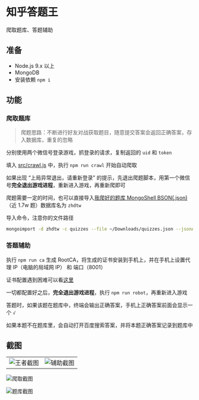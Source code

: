 # 知乎答题王

爬取题库、答题辅助

## 准备

- Node.js 9.x 以上
- MongoDB
- 安装依赖 `npm i`

## 功能 

### 爬取题库 

> 爬题思路：不断进行好友对战获取题目，随意提交答案会返回正确答案，存入数据库，重复的忽略

分别使用两个微信号登录游戏，抓登录的请求，复制返回的 `uid` 和 `token`

填入 [src/crawl.js](src/crawl.js) 中，执行 `npm run crawl` 开始自动爬取

如果出现 “上局异常退出，请重新登录” 的提示，先退出爬题脚本，用第一个微信号**完全退出游戏进程**，重新进入游戏，再重新爬即可

爬题需要一定的时间，也可以直接导入[我爬好的题库 MongoShell BSON(.json)](quizzes.json)（近 1.7w 题）数据库名为 `zhdtw`

导入命令，注意你的文件路径

```bash
mongoimport -d zhdtw -c quizzes --file ~/Downloads/quizzes.json --jsonArray --drop
```

### 答题辅助 

执行 `npm run ca` 生成 RootCA，将生成的证书安装到手机上，并在手机上设置代理 IP（电脑的局域网 IP） 和 端口（8001）

证书配置遇到困难可以看[这里](http://anyproxy.io/cn/#%E8%AF%81%E4%B9%A6%E9%85%8D%E7%BD%AE)

一切都配置好之后，**完全退出游戏进程**，执行 `npm run robot`，再重新进入游戏

答题时，如果该题在题库中，终端会输出正确答案，手机上正确答案前面会显示一个 `√`

如果本题不在题库里，会自动打开百度搜索答案，并将本题正确答案记录到题库中

## 截图

<table>
  <tr>
    <td>
      <img src="https://user-images.githubusercontent.com/8413791/35086936-551678b8-fc69-11e7-8e58-a75ad403ffde.png" alt="王者截图">
    </td>
    <td>
      <img src="https://user-images.githubusercontent.com/8413791/35084177-a7642b58-fc5d-11e7-9774-10a0b17dc39c.png" alt="辅助截图">
    </td>
  </tr>
</table>

![爬取截图](https://user-images.githubusercontent.com/8413791/35079048-36290192-fc40-11e7-9514-036e786dbe5d.png)

![题库截图](https://user-images.githubusercontent.com/8413791/36367267-dbb177ce-158c-11e8-8c82-2eae80263a43.png)
